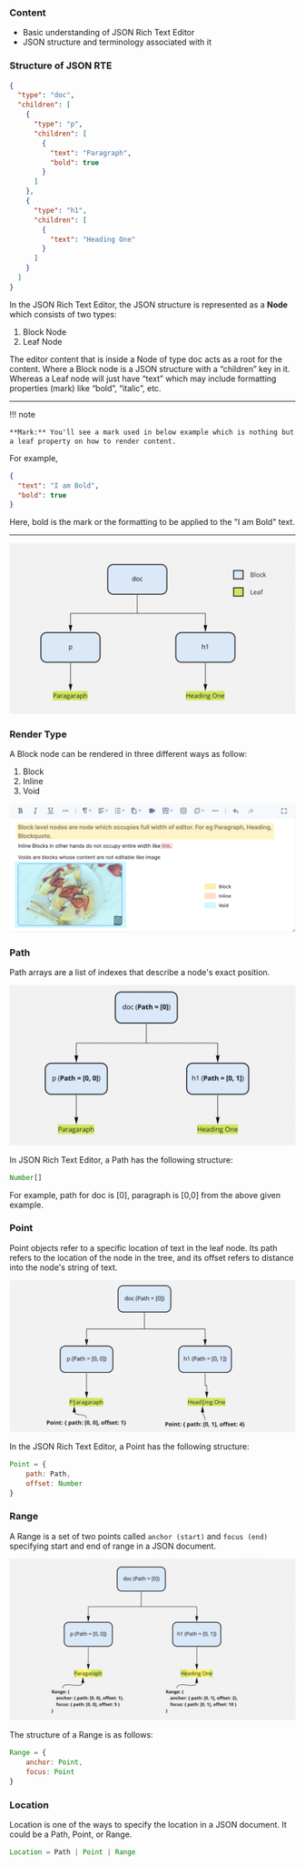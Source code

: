### Content
* Basic understanding of JSON Rich Text Editor
* JSON structure and terminology associated with it


### Structure of JSON RTE


```json
{
  "type": "doc",
  "children": [
    {
      "type": "p",
      "children": [
        {
          "text": "Paragraph",
          "bold": true
        }
      ]
    },
    {
      "type": "h1",
      "children": [
        {
          "text": "Heading One"
        }
      ]
    }
  ]
}
```


In the JSON Rich Text Editor, the JSON structure is represented as a **Node** which consists of two types:

1. Block Node
2. Leaf Node

The editor content that is inside a Node of type doc acts as a root for the content. Where a Block node is a JSON structure with a “children” key in it. Whereas a Leaf node will just have “text” which may include formatting properties (mark) like “bold”, “italic”, etc. 

----
!!! note

    **Mark:** You'll see a mark used in below example which is nothing but a leaf property on how to render content.

For example,
```json
{ 
  "text": "I am Bold", 
  "bold": true 
} 
```

Here, bold is the mark or the formatting to be applied to the "I am Bold" text.

----

![Block Leaf Image](img/prerequisites/block_leaf.png "Block Leaf")



### Render Type

A Block node can be rendered in three different ways as follow:



1. Block
2. Inline 
3. Void 

![Block Types](img/prerequisites/block_types.png "Block Types")



### Path

Path arrays are a list of indexes that describe a node's exact position.

![Path](img/prerequisites/path.png "Path")


In JSON Rich Text Editor, a Path has the following structure: 


```javascript
Number[]
```

For example, path for doc is [0], paragraph is [0,0] from the above given example.


### Point

Point objects refer to a specific location of text in the leaf node. Its path refers to the location of the node in the tree, and its offset refers to distance into the node's string of text. 


![Point](img/prerequisites/point.png "Point")


In the JSON Rich Text Editor, a Point has the following structure:


```javascript
Point = { 
    path: Path, 
    offset: Number 
}
```



### Range

A Range is a set of two points called `anchor (start)` and `focus (end)` specifying start and end of range in a JSON document.


![Range](img/prerequisites/range.png "Range")


The structure of a Range is as follows:


```javascript
Range = { 
    anchor: Point, 
    focus: Point 
}
```



### Location

Location is one of the ways to specify the location in a JSON document.  It could be a Path, Point, or Range.

```ts
Location = Path | Point | Range
```